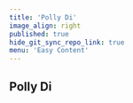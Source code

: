 ```yaml
---
title: 'Polly Di'
image_align: right
published: true
hide_git_sync_repo_link: true
menu: 'Easy Content'
---
```


## Polly Di